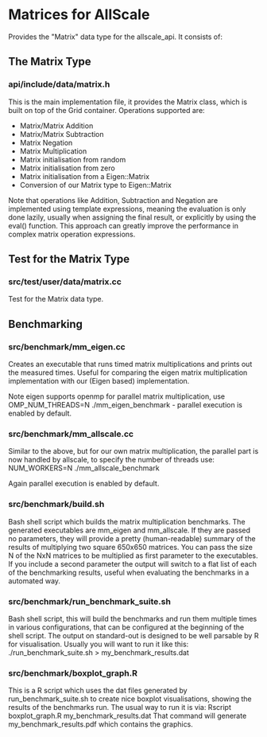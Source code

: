 # Matrices for AllScale #

Provides the "Matrix" data type for the allscale_api. It consists of:


## The Matrix Type ##

### api/include/data/matrix.h ###
This is the main implementation file, it provides the Matrix class,
which is built on top of the Grid container. Operations supported
are:
- Matrix/Matrix Addition
- Matrix/Matrix Subtraction
- Matrix Negation
- Matrix Multiplication
- Matrix initialisation from random
- Matrix initialisation from zero
- Matrix initialisation from a Eigen::Matrix
- Conversion of our Matrix type to Eigen::Matrix

Note that operations like Addition, Subtraction and Negation are
implemented using template expressions, meaning the evaluation is only done
lazily, usually when assigning the final result, or explicitly by using the
eval() function. This approach can greatly improve the performance in complex
matrix operation expressions.

## Test for the Matrix Type ##
### src/test/user/data/matrix.cc ###
Test for the Matrix data type.

## Benchmarking ##
### src/benchmark/mm_eigen.cc ###
Creates an executable that runs timed matrix multiplications and
prints out the measured times. Useful for comparing the eigen
matrix multiplication implementation with our (Eigen based)
implementation.

Note eigen supports openmp for parallel matrix multiplication, use
OMP_NUM_THREADS=N ./mm_eigen_benchmark - parallel execution is
enabled by default.

### src/benchmark/mm_allscale.cc ###
Similar to the above, but for our own matrix multiplication, the
parallel part is now handled by allscale, to specify the number
of threads use: NUM_WORKERS=N ./mm_allscale_benchmark

Again parallel execution is enabled by default.

### src/benchmark/build.sh ###
Bash shell script which builds the matrix multiplication benchmarks. The
generated executables are mm_eigen and mm_allscale. If they are passed
no parameters, they will provide a pretty (human-readable) summary of the
results of multiplying two square 650x650 matrices.
You can pass the size N of the NxN matrices to be multiplied as first parameter
to the executables. If you include a second parameter the output will switch to
a flat list of each of the benchmarking results, useful when evaluating the
benchmarks in a automated way.

### src/benchmark/run_benchmark_suite.sh ###
Bash shell script, this will build the benchmarks and run them multiple times
in various configurations, that can be configured at the beginning of the shell
script.
The output on standard-out is designed to be well parsable by R for
visualisation. Usually you will want to run it like this:
./run_benchmark_suite.sh > my_benchmark_results.dat

### src/benchmark/boxplot_graph.R ###
This is a R script which uses the dat files generated by run_benchmark_suite.sh
to create nice boxplot visualisations, showing the results of the benchmarks
run.
The usual way to run it is via: Rscript boxplot_graph.R my_benchmark_results.dat
That command will generate my_benchmark_results.pdf which contains the graphics.

